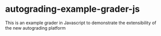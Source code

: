 # autograding-example-grader-js
This is an example grader in Javascript to demonstrate the extensibility of the new autograding platform
